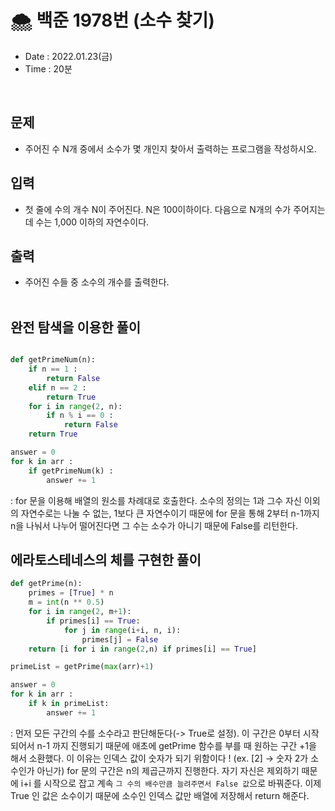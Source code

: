 # 🌨 백준 1978번 (소수 찾기)
- Date : 2022.01.23(금)
- Time : 20분
<br>

## 문제

- 주어진 수 N개 중에서 소수가 몇 개인지 찾아서 출력하는 프로그램을 작성하시오.


## 입력

- 첫 줄에 수의 개수 N이 주어진다. N은 100이하이다. 다음으로 N개의 수가 주어지는데 수는 1,000 이하의 자연수이다.

## 출력
- 주어진 수들 중 소수의 개수를 출력한다.
<br><br>

## 완전 탐색을 이용한 풀이
```python

def getPrimeNum(n):
    if n == 1 :
        return False
    elif n == 2 :
        return True
    for i in range(2, n):
        if n % i == 0 :
            return False
    return True

answer = 0
for k in arr :
    if getPrimeNum(k) :
        answer += 1

```
: for 문을 이용해 배열의 원소를 차례대로 호출한다. 소수의 정의는 1과 그수 자신 이외의 자연수로는 나눌 수 없는, 1보다 큰 자연수이기 때문에 for 문을 통해 2부터 n-1까지 n을 나눠서 나누어 떨어진다면 그 수는 소수가 아니기 때문에 False를 리턴한다.

## 에라토스테네스의 체를 구현한 풀이
```python
def getPrime(n):
    primes = [True] * n
    m = int(n ** 0.5)
    for i in range(2, m+1):
        if primes[i] == True:
            for j in range(i+i, n, i):
                primes[j] = False
    return [i for i in range(2,n) if primes[i] == True]

primeList = getPrime(max(arr)+1)

answer = 0
for k in arr :
    if k in primeList:
        answer += 1
```
: 먼저 모든 구간의 수를 소수라고 판단해둔다(-> True로 설정). 이 구간은 0부터 시작되어서 n-1 까지 진행되기 때문에 애초에 getPrime 함수를 부를 때 원하는 구간 +1을 해서 소환했다. 이 이유는 인덱스 값이 숫자가 되기 위함이다 ! (ex. [2] -> 숫자 2가 소수인가 아닌가) for 문의 구간은 n의 제곱근까지 진행한다. 자기 자신은 제외하기 때문에 i+i 를 시작으로 잡고 계속 ```그 수의 배수만큼 늘려주면서 False 값```으로 바꿔준다. 이제 True 인 값은 소수이기 때문에 소수인 인덱스 값만 배열에 저장해서 return 해준다.
